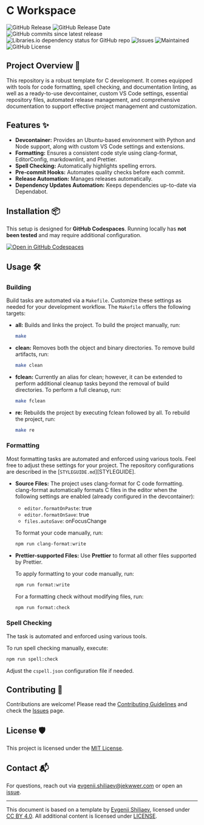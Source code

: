 # C Workspace

![GitHub Release](https://img.shields.io/github/v/release/Jekwwer/c-workspace?logo=github&link=https%3A%2F%2Fgithub.com%2FJekwwer%2Fc-workspace%2Freleases%2Flatest)
![GitHub Release Date](https://img.shields.io/github/release-date/Jekwwer/c-workspace?link=https%3A%2F%2Fgithub.com%2FJekwwer%2Fc-workspace%2Freleases%2Flatest)
![GitHub commits since latest release](https://img.shields.io/github/commits-since/Jekwwer/c-workspace/latest?link=https%3A%2F%2Fgithub.com%2FJekwwer%2Fc-workspace%2Freleases%2Flatest)
![Libraries.io dependency status for GitHub repo](https://img.shields.io/librariesio/github/Jekwwer/c-workspace?logo=librariesdotio&logoColor=%23FFFFFF)
![Issues](https://img.shields.io/github/issues/Jekwwer/c-workspace?logo=github&link=https%3A%2F%2Fgithub.com%2FJekwwer%2Fc-workspace%2Fissues)
![Maintained](https://img.shields.io/maintenance/no/2025)
![GitHub License](https://img.shields.io/github/license/Jekwwer/c-workspace?link=https%3A%2F%2Fgithub.com%2FJekwwer%2Fc-workspace%2Fblob%2Fmain%2FLICENSE)

## Project Overview 🚀

This repository is a robust template for C development.
It comes equipped with tools for code formatting, spell checking, and documentation linting,
as well as a ready-to-use devcontainer, custom VS Code settings, essential repository files,
automated release management, and comprehensive documentation to support effective project management and customization.

## Features ✨

- **Devcontainer:**
  Provides an Ubuntu-based environment with Python and Node support, along with custom VS Code settings and extensions.
- **Formatting:**
  Ensures a consistent code style using clang-format, EditorConfig, markdownlint, and Prettier.
- **Spell Checking:**
  Automatically highlights spelling errors.
- **Pre-commit Hooks:**
  Automates quality checks before each commit.
- **Release Automation:**
  Manages releases automatically.
- **Dependency Updates Automation:**
  Keeps dependencies up-to-date via Dependabot.

## Installation 📦

This setup is designed for **GitHub Codespaces**.
Running locally has **not been tested** and may require additional configuration.

[![Open in GitHub Codespaces](https://github.com/codespaces/badge.svg)][open-in-codespaces]

## Usage 🛠️

### Building

Build tasks are automated via a `Makefile`.
Customize these settings as needed for your development workflow. The `Makefile` offers the following targets:

- **all:**
  Builds and links the project.
  To build the project manually, run:

  ```bash
  make
  ```

- **clean:**
  Removes both the object and binary directories.
  To remove build artifacts, run:

  ```bash
  make clean
  ```

- **fclean:**
  Currently an alias for clean; however,
  it can be extended to perform additional cleanup tasks beyond the removal of build directories.
  To perform a full cleanup, run:

  ```bash
  make fclean
  ```

- **re:**
  Rebuilds the project by executing fclean followed by all.
  To rebuild the project, run:

  ```bash
  make re
  ```

### Formatting

Most formatting tasks are automated and enforced using various tools.
Feel free to adjust these settings for your project.
The repository configurations are described in the [`STYLEGUIDE.md`][STYLEGUIDE].

- **Source Files:**
  The project uses clang-format for C code formatting.
  clang-format automatically formats C files in the editor when the following settings are enabled
  (already configured in the devcontainer):

  - `editor.formatOnPaste`: true
  - `editor.formatOnSave`: true
  - `files.autoSave`: onFocusChange

  To format your code manually, run:

  ```bash
  npm run clang-format:write
  ```

- **Prettier-supported Files:**
  Use **Prettier** to format all other files supported by Prettier.

  To apply formatting to your code manually, run:

  ```bash
  npm run format:write
  ```

  For a formatting check without modifying files, run:

  ```bash
  npm run format:check
  ```

### Spell Checking

The task is automated and enforced using various tools.

To run spell checking manually, execute:

```bash
npm run spell:check
```

Adjust the `cspell.json` configuration file if needed.

## Contributing 👥

Contributions are welcome! Please read the [Contributing Guidelines][CONTRIBUTING] and check the [Issues][issues] page.

## License 🛡️

This project is licensed under the [MIT License][LICENSE].

## Contact 📬

For questions, reach out via [evgenii.shiliaev@jekwwer.com][evgenii.shiliaev@jekwwer.com] or open an [issue][issues].

---

This document is based on a template by [Evgenii Shiliaev][evgenii-shiliaev-github],
licensed under [CC BY 4.0][jekwwer-markdown-docs-kit-license]. All additional content is licensed under [LICENSE][LICENSE].

[CONTRIBUTING]: CONTRIBUTING.md
[LICENSE]: LICENSE
[evgenii.shiliaev@jekwwer.com]: mailto:evgenii.shiliaev@jekwwer.com
[issues]: https://github.com/Jekwwer/c-workspace/issues
[evgenii-shiliaev-github]: https://github.com/Jekwwer
[jekwwer-markdown-docs-kit-license]: https://github.com/Jekwwer/markdown-docs-kit/blob/main/LICENSE
[open-in-codespaces]: https://codespaces.new/Jekwwer/c-workspace
